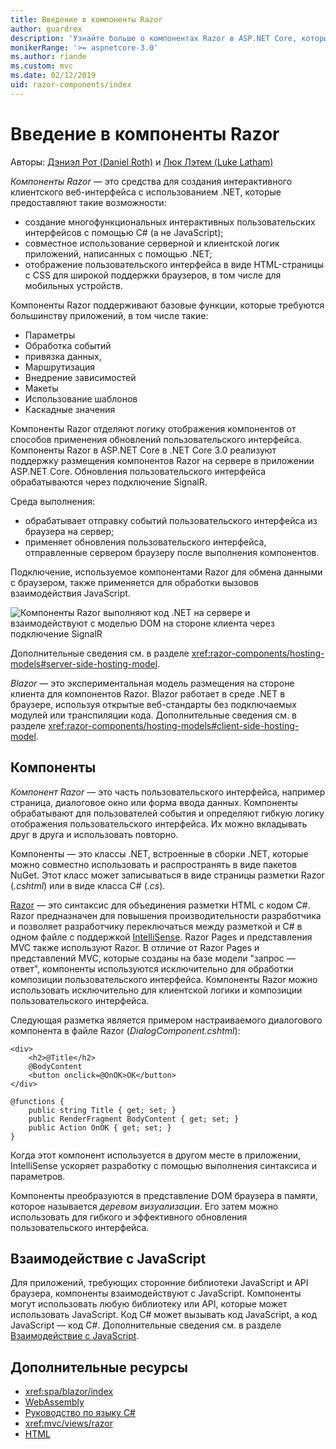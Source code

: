 ```yaml
---
title: Введение в компоненты Razor
author: guardrex
description: 'Узнайте больше о компонентах Razor в ASP.NET Core, которые позволяют создать интерактивный клиентский веб-интерфейс с использованием .NET в приложении ASP.NET Core.'
monikerRange: '>= aspnetcore-3.0'
ms.author: riande
ms.custom: mvc
ms.date: 02/12/2019
uid: razor-components/index
---
```

# <a name="introduction-to-razor-components"></a>Введение в компоненты Razor

Авторы: [Дэниэл Рот (Daniel Roth)](https://github.com/danroth27) и [Люк Лэтем (Luke Latham)](https://github.com/guardrex)

*Компоненты Razor* — это средства для создания интерактивного клиентского веб-интерфейса с использованием .NET, которые предоставляют такие возможности:

* создание многофункциональных интерактивных пользовательских интерфейсов с помощью C# (а не JavaScript);
* совместное использование серверной и клиентской логик приложений, написанных с помощью .NET;
* отображение пользовательского интерфейса в виде HTML-страницы с CSS для широкой поддержки браузеров, в том числе для мобильных устройств.

Компоненты Razor поддерживают базовые функции, которые требуются большинству приложений, в том числе такие:

* Параметры
* Обработка событий
* привязка данных,
* Маршрутизация
* Внедрение зависимостей
* Макеты
* Использование шаблонов
* Каскадные значения

Компоненты Razor отделяют логику отображения компонентов от способов применения обновлений пользовательского интерфейса. Компоненты Razor в ASP.NET Core в .NET Core 3.0 реализуют поддержку размещения компонентов Razor на сервере в приложении ASP.NET Core. Обновления пользовательского интерфейса обрабатываются через подключение SignalR.

Среда выполнения:

* обрабатывает отправку событий пользовательского интерфейса из браузера на сервер;
* применяет обновления пользовательского интерфейса, отправленные сервером браузеру после выполнения компонентов.

Подключение, используемое компонентами Razor для обмена данными с браузером, также применяется для обработки вызовов взаимодействия JavaScript.

![Компоненты Razor выполняют код .NET на сервере и взаимодействуют с моделью DOM на стороне клиента через подключение SignalR](index/_static/aspnet-core-razor-components.png)

Дополнительные сведения см. в разделе <xref:razor-components/hosting-models#server-side-hosting-model>.

*Blazor* — это экспериментальная модель размещения на стороне клиента для компонентов Razor. Blazor работает в среде .NET в браузере, используя открытые веб-стандарты без подключаемых модулей или транспиляции кода. Дополнительные сведения см. в разделе <xref:razor-components/hosting-models#client-side-hosting-model>.

## <a name="components"></a>Компоненты

*Компонент Razor* — это часть пользовательского интерфейса, например страница, диалоговое окно или форма ввода данных. Компоненты обрабатывают для пользователей события и определяют гибкую логику отображения пользовательского интерфейса. Их можно вкладывать друг в друга и использовать повторно.

Компоненты — это классы .NET, встроенные в сборки .NET, которые можно совместно использовать и распространять в виде пакетов NuGet. Этот класс может записываться в виде страницы разметки Razor (*.cshtml*) или в виде класса C# (*.cs*).

[Razor](xref:mvc/views/razor) — это синтаксис для объединения разметки HTML с кодом C#. Razor предназначен для повышения производительности разработчика и позволяет разработчику переключаться между разметкой и C# в одном файле с поддержкой [IntelliSense](/visualstudio/ide/using-intellisense). Razor Pages и представления MVC также используют Razor. В отличие от Razor Pages и представлений MVC, которые созданы на базе модели "запрос — ответ", компоненты используются исключительно для обработки композиции пользовательского интерфейса. Компоненты Razor можно использовать исключительно для клиентской логики и композиции пользовательского интерфейса.

Следующая разметка является примером настраиваемого диалогового компонента в файле Razor (*DialogComponent.cshtml*):

```cshtml
<div>
    <h2>@Title</h2>
    @BodyContent
    <button onclick=@OnOK>OK</button>
</div>

@functions {
    public string Title { get; set; }
    public RenderFragment BodyContent { get; set; }
    public Action OnOK { get; set; }
}
```

Когда этот компонент используется в другом месте в приложении, IntelliSense ускоряет разработку с помощью выполнения синтаксиса и параметров.

Компоненты преобразуются в представление DOM браузера в памяти, которое называется *деревом визуализации*. Его затем можно использовать для гибкого и эффективного обновления пользовательского интерфейса.

## <a name="javascript-interop"></a>Взаимодействие с JavaScript

Для приложений, требующих сторонние библиотеки JavaScript и API браузера, компоненты взаимодействуют с JavaScript. Компоненты могут использовать любую библиотеку или API, которые может использовать JavaScript. Код C# может вызывать код JavaScript, а код JavaScript — код C#. Дополнительные сведения см. в разделе [Взаимодействие с JavaScript](xref:razor-components/javascript-interop).

## <a name="additional-resources"></a>Дополнительные ресурсы

* <xref:spa/blazor/index>
* [WebAssembly](http://webassembly.org/)
* [Руководство по языку C#](/dotnet/csharp/)
* <xref:mvc/views/razor>
* [HTML](https://www.w3.org/html/)
